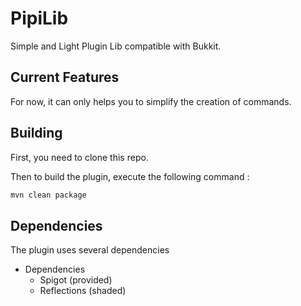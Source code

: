 # PipiLib

Simple and Light Plugin Lib compatible with Bukkit.

## Current Features

For now, it can only helps you to simplify the creation of commands.

## Building

First, you need to clone this repo.

Then to build the plugin, execute the following command :
```bash
mvn clean package
```

## Dependencies

The plugin uses several dependencies

* Dependencies
    - Spigot (provided)
    - Reflections (shaded)
